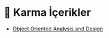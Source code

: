 # 🎲 Karma İçerikler

<!--Index-->

- [Object Oriented Analysis and Design](./Object%20Oriented%20Analysis%20and%20Design.rar)

<!--Index-->
